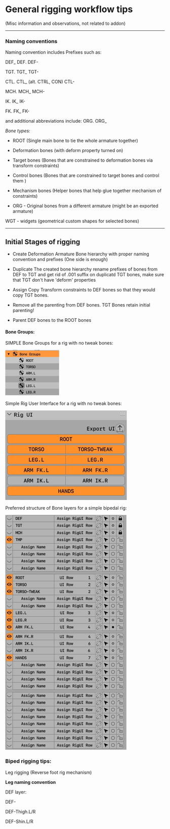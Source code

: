 # **General rigging workflow tips**
(Misc information and observations, not related to addon)
___
### **Naming conventions**

Naming convention includes Prefixes such as:

DEF_ DEF. DEF-

TGT. TGT_ TGT-

CTL. CTL_ (alt. CTRL, CON) CTL-

MCH. MCH_  MCH-

IK. IK_ IK-

FK. FK_ FK-

and additional abbreviations include: ORG. ORG_

*Bone types:*

- ROOT (Single main bone to tie the whole armature together)

- Deformation bones (with deform property turned on)

- Target bones (Bones that are constrained to deformation bones via transform constraints)

- Control bones (Bones that are constrained to target bones and control them )

- Mechanism bones (Helper bones that help glue together mechanism of constraints)

- ORG - Original bones from a different armature (might be an exported armature)

WGT - widgets (geometrical custom shapes for selected bones)
___
## **Initial Stages of rigging**

- Create Deformation Armature Bone hierarchy with proper naming convention and prefixes (One side is enough)

- Duplicate The created bone hierarchy rename prefixes of bones from DEF to TGT and get rid of .001 suffix on duplicatd TGT bones, make sure that TGT don't have 'deform' properties

- Assign Copy Transform constraints to DEF bones so that they would copy TGT bones.
  
- Remove all the parenting from DEF bones. TGT Bones retain initial parenting!

- Parent DEF bones to the ROOT bones




#### Bone Groups:

SIMPLE Bone Groups for a rig with no tweak bones:

![BoneGroups](images/BoneGroups.jpg)

Simple Rig User Interface for a rig with no tweak bones:

![RigUI](images/RigUI.jpg)

Preferred structure of Bone layers for a simple bipedal rig:

![BoneLayers](images/Layers.jpg)

### **Biped rigging tips:**

Leg rigging (Reverse foot rig mechanism)

**Leg naming convention**

DEF layer:

DEF-

DEF-Thigh.L/R

DEF-Shin.L/R